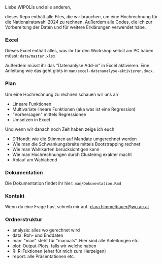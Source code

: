 Liebe WIPOLIs und alle anderen,

dieses Repo enthält alle Files, die wir brauchen, um eine Hochrechnung für die Nationalratswahl 2024 zu rechnen.
Außerdem alle Codes, die ich zur Vorbereitung der Daten und für weitere Erklärungen verwendet habe.

### Excel

Dieses Excel enthält alles, was ihr für den Workshop selbst am PC haben müsst: `data/master.xlsx`.

Außerdem müsst ihr das "Datenanlyse Add-in" in Excel aktivieren. Eine Anleitung wie das geht gibts in `man/excel-datenanalyse-aktivieren.docx`.

### Plan

Um eine Hochrechnung zu rechnen schauen wir uns an
- Lineare Funktionen
- Multivariate lineare Funktionen (aka was ist eine Regression)
- "Vorhersagen" mittels Regressionen
- Umsetzen in Excel

Und wenn wir danach noch Zeit haben zeige ich euch
- D'Hondt: wie die Stimmen auf Mandate umgerechnet werden
- Wie man die Schwankungsbreite mittels Bootstrapping rechnet
- Wie man Wahlkarten berücksichtigen kann
- Wie man Hochrechnungen durch Clusteirng exakter macht
- Ablauf am Wahlabend

### Dokumentation

Die Dokumentation findet ihr hier: `man/Dokumentation.Rmd` 

### Kontakt

Wenn du eine Frage hast schreib mir auf: clara.himmelbauer@wu.ac.at

### Ordnerstruktur

- analysis: alles wo gerechnet wird
- data: Roh- und Enddaten
- man: "man" steht für "manuals". Hier sind alle Anleitungen etc.
- plot: Output-Plots, falls wir welche haben
- R: R-Fuktionen (eher für mich zum Herzeigen)
- report: alle Präsentationen etc.
